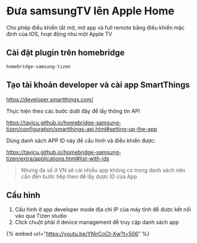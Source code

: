 # Đưa samsungTV lên Apple Home

Cho phép điều khiển tắt mở, mở app và full remote bằng điều khiển mặc định của IOS, hoạt động như một Apple TV

## Cài đặt plugin trên homebridge

`homebridge-samsung-tizen`

## Tạo tài khoản developer và cài app SmartThings

https://developer.smartthings.com/

Thực hiện theo các bước dưới đây để lấy thông tin API&#x20;

https://tavicu.github.io/homebridge-samsung-tizen/configuration/smartthings-api.html#setting-up-the-app

Dùng danh sách APP ID này để cấu hình và điều khiển được:&#x20;

https://tavicu.github.io/homebridge-samsung-tizen/extra/applications.html#list-with-ids

> Nhưng đa số ở VN sẽ cài nhiều app không có trong danh sách nên cần đến bước tiếp theo để lấy dược ID của App

## Cấu hình

1. Cấu hình ở app developer mode địa chỉ IP của máy tính để được kết nối vào qua Tizen studio
2. Click chuột phải ở device management để truy cập danh sách app&#x20;

{% embed url="https://youtu.be/YNjrCoCt-Xw?t=506" %}
